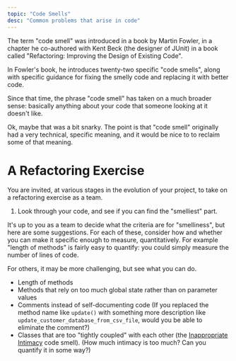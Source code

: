 ```yaml
---
topic: "Code Smells"
desc: "Common problems that arise in code"
---
```


The term "code smell" was introduced in a book by Martin Fowler, in a chapter he co-authored with Kent Beck (the designer of JUnit) in a book
called "Refactoring: Improving the Design of Existing Code".

In Fowler's book, he introduces twenty-two specific "code smells", along with specific guidance for fixing the smelly code and replacing it
with better code.

Since that time, the phrase "code smell" has taken on a much broader sense: basically anything about your code that someone looking at it doesn't like.

Ok, maybe that was a bit snarky. The point is that "code smell" originally had a very technical, specific meaning, and it would be
nice to to reclaim some of that meaning.

# A Refactoring Exercise

You are invited, at various stages in the evolution of your project, 
to take on a refactoring exercise as a team.

1.  Look through your code, and see if you can find the "smelliest" part.

   It's up to you as a team to decide what the criteria are for "smelliness", but
   here are some suggestions.    For each of these, consider how and whether you can 
   make it specific enough to measure, quantitatively.  For example "length of methods"
   is fairly easy to quantify: you could simply measure the number of lines of code.
   
   For others, it may be more challenging, but see what you can do.
   
   * Length of methods
   * Methods that rely on too much global state rather than on parameter values
   * Comments instead of self-documenting code (If you replaced the method name like `update()` with
       something more description like `update_customer_database_from_csv_file`, would you be able
       to eliminate the comment?)
   * Classes that are too "tightly coupled" with each other (the [Inappropriate Intimacy](http://wiki.c2.com/?InappropriateIntimacy) code smell).  (How much intimacy is too much?  Can you quantify it in some way?)


